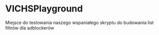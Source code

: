 # VICHSPlayground
Miejsce do testowania naszego wspaniałego skryptu do budowania list filtrów dla adblockerów
